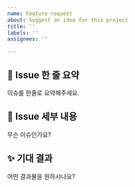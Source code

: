 ```yaml
---
name: Feature request
about: Suggest an idea for this project
title: ''
labels: ''
assignees: ''

---
```


## 🚅 Issue 한 줄 요약

이슈를 한줄로 요약해주세요.

## 🤷 Issue 세부 내용

무슨 이슈인가요?

## ✨ 기대 결과

어떤 결과물을 원하시나요?
